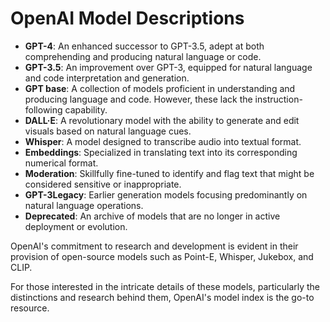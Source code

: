 # OpenAI Model Descriptions

- **GPT-4**: An enhanced successor to GPT-3.5, adept at both comprehending and producing natural language or code.
- **GPT-3.5**: An improvement over GPT-3, equipped for natural language and code interpretation and generation.
- **GPT base**: A collection of models proficient in understanding and producing language and code. However, these lack the instruction-following capability.
- **DALL·E**: A revolutionary model with the ability to generate and edit visuals based on natural language cues.
- **Whisper**: A model designed to transcribe audio into textual format.
- **Embeddings**: Specialized in translating text into its corresponding numerical format.
- **Moderation**: Skillfully fine-tuned to identify and flag text that might be considered sensitive or inappropriate.
- **GPT-3Legacy**: Earlier generation models focusing predominantly on natural language operations.
- **Deprecated**: An archive of models that are no longer in active deployment or evolution.

OpenAI's commitment to research and development is evident in their provision of open-source models such as Point-E, Whisper, Jukebox, and CLIP.

For those interested in the intricate details of these models, particularly the distinctions and research behind them, OpenAI's model index is the go-to resource.
